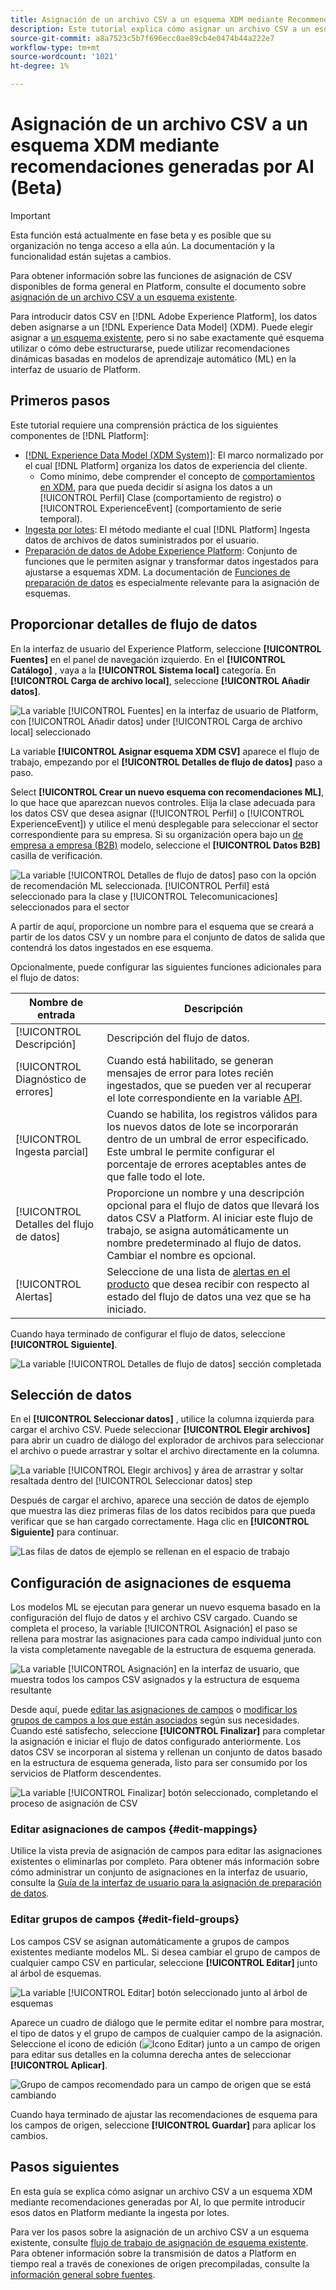 ```yaml
---
title: Asignación de un archivo CSV a un esquema XDM mediante Recommendations generado por IA (Beta)
description: Este tutorial explica cómo asignar un archivo CSV a un esquema XDM mediante recomendaciones generadas por AI.
source-git-commit: a8a7523c5b7f696ecc0ae89cb4e0474b44a222e7
workflow-type: tm+mt
source-wordcount: '1021'
ht-degree: 1%

---
```


# Asignación de un archivo CSV a un esquema XDM mediante recomendaciones generadas por AI (Beta)

>[!IMPORTANT]
>
>Esta función está actualmente en fase beta y es posible que su organización no tenga acceso a ella aún. La documentación y la funcionalidad están sujetas a cambios.
>
>Para obtener información sobre las funciones de asignación de CSV disponibles de forma general en Platform, consulte el documento sobre [asignación de un archivo CSV a un esquema existente](./existing-schema.md).

Para introducir datos CSV en [!DNL Adobe Experience Platform], los datos deben asignarse a un [!DNL Experience Data Model] (XDM). Puede elegir asignar a [un esquema existente](./existing-schema.md), pero si no sabe exactamente qué esquema utilizar o cómo debe estructurarse, puede utilizar recomendaciones dinámicas basadas en modelos de aprendizaje automático (ML) en la interfaz de usuario de Platform.

## Primeros pasos

Este tutorial requiere una comprensión práctica de los siguientes componentes de [!DNL Platform]:

* [[!DNL Experience Data Model (XDM System)]](../../../xdm/home.md): El marco normalizado por el cual [!DNL Platform] organiza los datos de experiencia del cliente.
   * Como mínimo, debe comprender el concepto de [comportamientos en XDM](../../../xdm/home.md#data-behaviors), para que pueda decidir si asigna los datos a un [!UICONTROL Perfil] Clase (comportamiento de registro) o [!UICONTROL ExperienceEvent] (comportamiento de serie temporal).
* [Ingesta por lotes](../../batch-ingestion/overview.md): El método mediante el cual [!DNL Platform] Ingesta datos de archivos de datos suministrados por el usuario.
* [Preparación de datos de Adobe Experience Platform](../../batch-ingestion/overview.md): Conjunto de funciones que le permiten asignar y transformar datos ingestados para ajustarse a esquemas XDM. La documentación de [Funciones de preparación de datos](../../../data-prep/functions.md) es especialmente relevante para la asignación de esquemas.

## Proporcionar detalles de flujo de datos

En la interfaz de usuario del Experience Platform, seleccione **[!UICONTROL Fuentes]** en el panel de navegación izquierdo. En el **[!UICONTROL Catálogo]** , vaya a la **[!UICONTROL Sistema local]** categoría. En **[!UICONTROL Carga de archivo local]**, seleccione **[!UICONTROL Añadir datos]**.

![La variable [!UICONTROL Fuentes] en la interfaz de usuario de Platform, con [!UICONTROL Añadir datos] under [!UICONTROL Carga de archivo local] seleccionado](../../images/tutorials/map-csv-recommendations/local-file-upload.png)

La variable **[!UICONTROL Asignar esquema XDM CSV]** aparece el flujo de trabajo, empezando por el **[!UICONTROL Detalles de flujo de datos]** paso a paso.

Select **[!UICONTROL Crear un nuevo esquema con recomendaciones ML]**, lo que hace que aparezcan nuevos controles. Elija la clase adecuada para los datos CSV que desea asignar ([!UICONTROL Perfil] o [!UICONTROL ExperienceEvent]) y utilice el menú desplegable para seleccionar el sector correspondiente para su empresa. Si su organización opera bajo un [de empresa a empresa (B2B)](../../../xdm/tutorials/relationship-b2b.md) modelo, seleccione el **[!UICONTROL Datos B2B]** casilla de verificación.

![La variable [!UICONTROL Detalles de flujo de datos] paso con la opción de recomendación ML seleccionada. [!UICONTROL Perfil] está seleccionado para la clase y [!UICONTROL Telecomunicaciones] seleccionados para el sector](../../images/tutorials/map-csv-recommendations/select-class-and-industry.png)

A partir de aquí, proporcione un nombre para el esquema que se creará a partir de los datos CSV y un nombre para el conjunto de datos de salida que contendrá los datos ingestados en ese esquema.

Opcionalmente, puede configurar las siguientes funciones adicionales para el flujo de datos:

| Nombre de entrada | Descripción |
| --- | --- |
| [!UICONTROL Descripción] | Descripción del flujo de datos. |
| [!UICONTROL Diagnóstico de errores] | Cuando está habilitado, se generan mensajes de error para lotes recién ingestados, que se pueden ver al recuperar el lote correspondiente en la variable [API](../../batch-ingestion/api-overview.md). |
| [!UICONTROL Ingesta parcial] | Cuando se habilita, los registros válidos para los nuevos datos de lote se incorporarán dentro de un umbral de error especificado. Este umbral le permite configurar el porcentaje de errores aceptables antes de que falle todo el lote. |
| [!UICONTROL Detalles del flujo de datos] | Proporcione un nombre y una descripción opcional para el flujo de datos que llevará los datos CSV a Platform. Al iniciar este flujo de trabajo, se asigna automáticamente un nombre predeterminado al flujo de datos. Cambiar el nombre es opcional. |
| [!UICONTROL Alertas] | Seleccione de una lista de [alertas en el producto](../../../observability/alerts/overview.md) que desea recibir con respecto al estado del flujo de datos una vez que se ha iniciado. |

Cuando haya terminado de configurar el flujo de datos, seleccione **[!UICONTROL Siguiente]**.

![La variable [!UICONTROL Detalles de flujo de datos] sección completada](../../images/tutorials/map-csv-recommendations/dataflow-detail-complete.png)

## Selección de datos

En el **[!UICONTROL Seleccionar datos]** , utilice la columna izquierda para cargar el archivo CSV. Puede seleccionar **[!UICONTROL Elegir archivos]** para abrir un cuadro de diálogo del explorador de archivos para seleccionar el archivo o puede arrastrar y soltar el archivo directamente en la columna.

![La variable [!UICONTROL Elegir archivos] y área de arrastrar y soltar resaltada dentro del [!UICONTROL Seleccionar datos] step](../../images/tutorials/map-csv-recommendations/upload-files.png)

Después de cargar el archivo, aparece una sección de datos de ejemplo que muestra las diez primeras filas de los datos recibidos para que pueda verificar que se han cargado correctamente. Haga clic en **[!UICONTROL Siguiente]** para continuar.

![Las filas de datos de ejemplo se rellenan en el espacio de trabajo](../../images/tutorials/map-csv-recommendations/data-uploaded.png)

## Configuración de asignaciones de esquema

Los modelos ML se ejecutan para generar un nuevo esquema basado en la configuración del flujo de datos y el archivo CSV cargado. Cuando se completa el proceso, la variable [!UICONTROL Asignación] el paso se rellena para mostrar las asignaciones para cada campo individual junto con la vista completamente navegable de la estructura de esquema generada.

![La variable [!UICONTROL Asignación] en la interfaz de usuario, que muestra todos los campos CSV asignados y la estructura de esquema resultante](../../images/tutorials/map-csv-recommendations/schema-generated.png)

Desde aquí, puede [editar las asignaciones de campos](#edit-mappings) o [modificar los grupos de campos a los que están asociados](#edit-schema) según sus necesidades. Cuando esté satisfecho, seleccione **[!UICONTROL Finalizar]** para completar la asignación e iniciar el flujo de datos configurado anteriormente. Los datos CSV se incorporan al sistema y rellenan un conjunto de datos basado en la estructura de esquema generada, listo para ser consumido por los servicios de Platform descendentes.

![La variable [!UICONTROL Finalizar] botón seleccionado, completando el proceso de asignación de CSV](../../images/tutorials/map-csv-recommendations/finish-mapping.png)

### Editar asignaciones de campos {#edit-mappings}

Utilice la vista previa de asignación de campos para editar las asignaciones existentes o eliminarlas por completo. Para obtener más información sobre cómo administrar un conjunto de asignaciones en la interfaz de usuario, consulte la [Guía de la interfaz de usuario para la asignación de preparación de datos](../../../data-prep/ui/mapping.md#mapping-interface).

### Editar grupos de campos {#edit-field-groups}

Los campos CSV se asignan automáticamente a grupos de campos existentes mediante modelos ML. Si desea cambiar el grupo de campos de cualquier campo CSV en particular, seleccione **[!UICONTROL Editar]** junto al árbol de esquemas.

![La variable [!UICONTROL Editar] botón seleccionado junto al árbol de esquemas](../../images/tutorials/map-csv-recommendations/edit-schema-structure.png)

Aparece un cuadro de diálogo que le permite editar el nombre para mostrar, el tipo de datos y el grupo de campos de cualquier campo de la asignación. Seleccione el icono de edición (![Icono Editar](../../images/tutorials/map-csv-recommendations/edit-icon.png)) junto a un campo de origen para editar sus detalles en la columna derecha antes de seleccionar **[!UICONTROL Aplicar]**.

![Grupo de campos recomendado para un campo de origen que se está cambiando](../../images/tutorials/map-csv-recommendations/select-schema-field.png)

Cuando haya terminado de ajustar las recomendaciones de esquema para los campos de origen, seleccione **[!UICONTROL Guardar]** para aplicar los cambios.

## Pasos siguientes

En esta guía se explica cómo asignar un archivo CSV a un esquema XDM mediante recomendaciones generadas por AI, lo que permite introducir esos datos en Platform mediante la ingesta por lotes.

Para ver los pasos sobre la asignación de un archivo CSV a un esquema existente, consulte [flujo de trabajo de asignación de esquema existente](./existing-schema.md). Para obtener información sobre la transmisión de datos a Platform en tiempo real a través de conexiones de origen precompiladas, consulte la [información general sobre fuentes](../../../sources/home.md).
